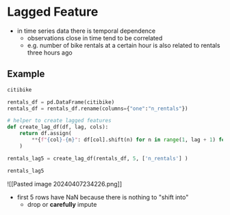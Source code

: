 # Lagged Feature
- in time series data there is temporal dependence
	- observations close in time tend to be correlated
	- e.g. number of bike rentals at a certain hour is also related to rentals three hours ago
## Example
```python
citibike

rentals_df = pd.DataFrame(citibike)
rentals_df = rentals_df.rename(columns={"one":"n_rentals"})

# helper to create lagged features
def create_lag_df(df, lag, cols):
    return df.assign(
        **{f"{col}-{n}": df[col].shift(n) for n in range(1, lag + 1) for col in cols}
    )

rentals_lag5 = create_lag_df(rentals_df, 5, ['n_rentals'] )

rentals_lag5
```
![[Pasted image 20240407234226.png]]
- first 5 rows have NaN because there is nothing to "shift into"
	- drop or **carefully** impute